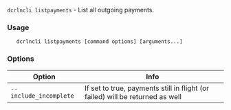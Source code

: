 `dcrlncli listpayments` - List all outgoing payments.

### Usage
```
   dcrlncli listpayments [command options] [arguments...]
```

### Options
|Option|Info|
|--|--|
|`--include_incomplete`|  If set to true, payments still in flight (or failed) will be returned as well|
